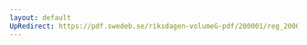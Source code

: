 ```yaml
---
layout: default
UpRedirect: https://pdf.swedeb.se/riksdagen-volumeG-pdf/200001/reg_200001/reg_200001_0071.pdf
---
```

